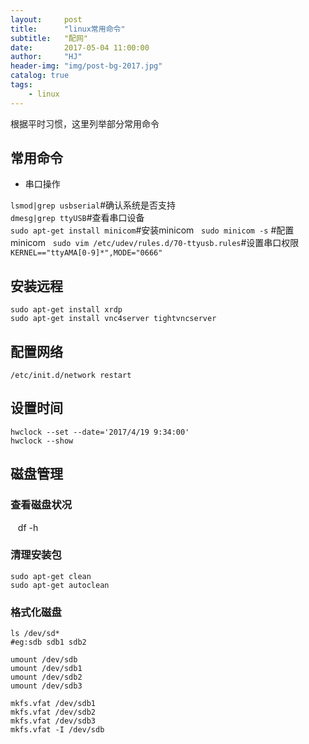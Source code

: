 ```yaml
---
layout:     post
title:      "linux常用命令"
subtitle:   "配网"
date:       2017-05-04 11:00:00
author:     "HJ"
header-img: "img/post-bg-2017.jpg"
catalog: true
tags:
    - linux
---
```


根据平时习惯，这里列举部分常用命令

## 常用命令

- 串口操作

`lsmod|grep usbserial`#确认系统是否支持  
`dmesg|grep ttyUSB`#查看串口设备           
`sudo apt-get install minicom`#安装minicom      
`sudo minicom -s` #配置minicom     
`sudo vim /etc/udev/rules.d/70-ttyusb.rules`#设置串口权限   
`KERNEL=="ttyAMA[0-9]*",MODE="0666"`
    

## 安装远程
    sudo apt-get install xrdp
    sudo apt-get install vnc4server tightvncserver

## 配置网络
    /etc/init.d/network restart

## 设置时间
    hwclock --set --date='2017/4/19 9:34:00'
    hwclock --show

## 磁盘管理

### 查看磁盘状况
    df -h
    
### 清理安装包
    sudo apt-get clean
    sudo apt-get autoclean
    
### 格式化磁盘
    ls /dev/sd*
    #eg:sdb sdb1 sdb2

    umount /dev/sdb
    umount /dev/sdb1
    umount /dev/sdb2
    umount /dev/sdb3

    mkfs.vfat /dev/sdb1
    mkfs.vfat /dev/sdb2
    mkfs.vfat /dev/sdb3
    mkfs.vfat -I /dev/sdb
